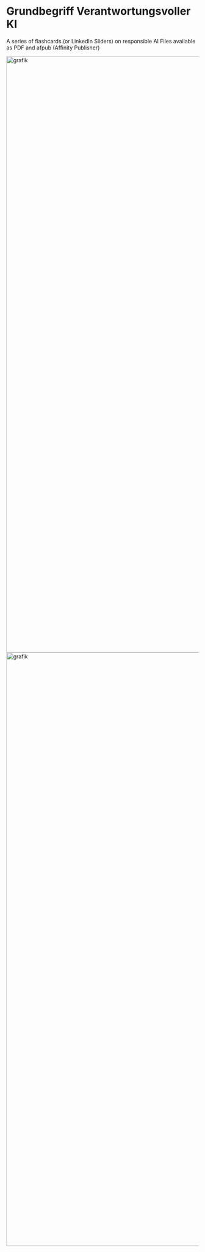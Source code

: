 # Grundbegriff Verantwortungsvoller KI

A series of flashcards (or LinkedIn Sliders) on responsible AI
Files available as PDF and afpub (Affinity Publisher)

<img width="2067" height="1562" alt="grafik" src="https://github.com/user-attachments/assets/1769841d-06df-43eb-98b5-89359f4f2fa2" />

<img width="2060" height="1555" alt="grafik" src="https://github.com/user-attachments/assets/04931759-8984-4c5d-b144-934e51cf4d25" />
